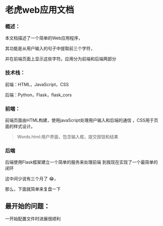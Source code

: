 # 老虎web应用文档

### 概述：

本文档描述了一个简单的Web应用程序，

其功能是从用户输入的句子中提取前三个字符，

并在前端页面上显示这些字符。应用分为前端和后端两部分

### 技术栈：

前端：HTML，JavaScript，CSS

后端：Python，Flask，flask_cors

### 前端：

前端页面由HTML构建，使用javaScript处理用户输入和后端的通信
，CSS用于页面的样式设计。

>Words.html:用户界面，包含输入框，提交按钮和结果

### 后端

后端使用Flask框架建立一个简单的服务来处理前端
到我现在实现了一个最简单的闭环

这中间少说有三个月了 😂，

那么，下面就简单来复盘一下

## 最开始的问题：

一开始配置文件时进展很顺利